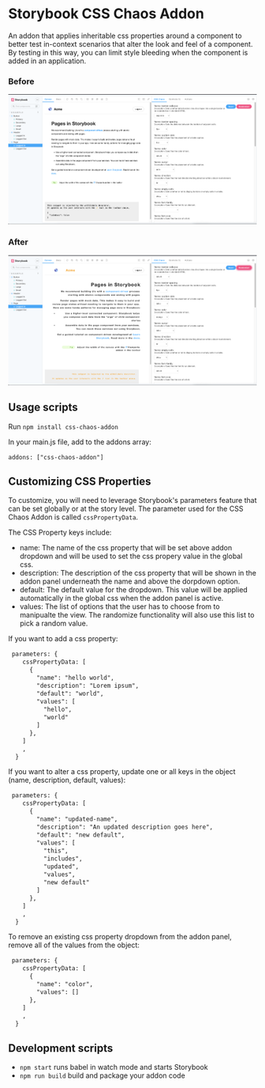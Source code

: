 # Storybook CSS Chaos Addon

An addon that applies inheritable css properties around a component to better test in-context scenarios that alter the look and feel of a component. By testing in this way, you can limit style bleeding when the component is added in an application.

### Before
<img src="./assets/demo-screen-shot-before.png">

### After
<img src="./assets/demo-screen-shot-after.png">

## Usage scripts

Run `npm install css-chaos-addon`

In your main.js file, add to the addons array:
```
addons: ["css-chaos-addon"]
```

## Customizing CSS Properties

To customize, you will need to leverage Storybook's parameters feature that can be set globally or at the story level. The parameter used for the CSS Chaos Addon is called `cssPropertyData`.

The CSS Property keys include:
- name: The name of the css property that will be set above addon dropdown and will be used to set the css propery value in the global css.
- description: The description of the css property that will be shown in the addon panel underneath the name and above the dorpdown option.
- default: The default value for the dropdown. This value will be applied automatically in the global css when the addon panel is active.
- values: The list of options that the user has to choose from to manipualte the view. The randomize functionality will also use this list to pick a random value.

If you want to add a css property:
```
 parameters: {
    cssPropertyData: [
      {
        "name": "hello world",
        "description": "Lorem ipsum",
        "default": "world",
        "values": [
          "hello",
          "world"
        ]
      },
    ]
    ,
  }
```

If you want to alter a css property, update one or all keys in the object (name, description, default, values):
```
 parameters: {
    cssPropertyData: [
      {
        "name": "updated-name",
        "description": "An updated description goes here",
        "default": "new default",
        "values": [
          "this",
          "includes",
          "updated",
          "values",
          "new default"
        ]
      },
    ]
    ,
  }
```

To remove an existing css property dropdown from the addon panel, remove all of the values from the object:
```
 parameters: {
    cssPropertyData: [
      {
        "name": "color",
        "values": []
      },
    ]
    ,
  }
```

## Development scripts

- `npm start` runs babel in watch mode and starts Storybook
- `npm run build` build and package your addon code